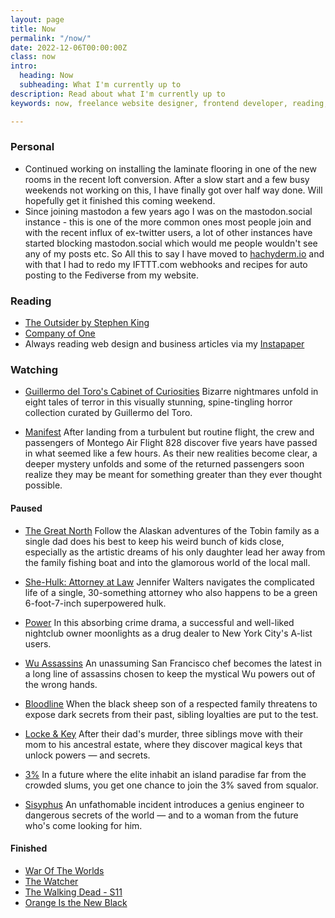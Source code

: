 ```yaml
---
layout: page
title: Now
permalink: "/now/"
date: 2022-12-06T00:00:00Z
class: now
intro:
  heading: Now
  subheading: What I'm currently up to
description: Read about what I'm currently up to
keywords: now, freelance website designer, frontend developer, reading, watching, work

---
```

### Personal
* Continued working on installing the laminate flooring in one of the new rooms in the recent loft conversion. After a slow start and a few busy weekends not working on this, I have finally got over half way done. Will hopefully get it finished this coming weekend.
* Since joining mastodon a few years ago I was on the mastodon.social instance - this is one of the more common ones most people join and with the recent influx of ex-twitter users, a lot of other instances have started blocking mastodon.social which would me people wouldn't see any of my posts etc. So All this to say I have moved to [hachyderm.io](https://www.hachyderm.io "hachyderm.io") and with that I had to redo my IFTTT.com webhooks and recipes for auto posting to the Fediverse from my website.

### Reading
* [The Outsider by Stephen King](https://bookwyrm.social/book/36200/s/the-outsider "The Outsider by Stephen King")
* [Company of One](https://bookwyrm.social/book/184714/s/company-of-one "Company of One")
* Always reading web design and business articles via my [Instapaper](https://www.instapaper.com/p/juanfernandes "Juan Fernandes on Instapaper")

### Watching
* [Guillermo del Toro's Cabinet of Curiosities](https://www.themoviedb.org/tv/83659-guillermo-del-toro-s-cabinet-of-curiosities "Guillermo del Toro's Cabinet of Curiosities")
  Bizarre nightmares unfold in eight tales of terror in this visually stunning, spine-tingling horror collection curated by Guillermo del Toro.

* [Manifest](https://www.themoviedb.org/tv/79696-manifest "Manifest")
  After landing from a turbulent but routine flight, the crew and passengers of Montego Air Flight 828 discover five years have passed in what seemed like a few hours. As their new realities become clear, a deeper mystery unfolds and some of the returned passengers soon realize they may be meant for something greater than they ever thought possible.

#### Paused
* [The Great North](https://www.themoviedb.org/tv/93221-the-great-north "The Great North")
  Follow the Alaskan adventures of the Tobin family as a single dad does his best to keep his weird bunch of kids close, especially as the artistic dreams of his only daughter lead her away from the family fishing boat and into the glamorous world of the local mall.

* [She-Hulk: Attorney at Law](https://www.themoviedb.org/tv/92783-she-hulk-attorney-at-law "She-Hulk: Attorney at Law")
  Jennifer Walters navigates the complicated life of a single, 30-something attorney who also happens to be a green 6-foot-7-inch superpowered hulk.

* [Power](https://www.themoviedb.org/tv/54650-power "Power")
  In this absorbing crime drama, a successful and well-liked nightclub owner moonlights as a drug dealer to New York City's A-list users.

* [Wu Assassins](https://www.themoviedb.org/tv/86752-wu-assassins "Wu Assassins")
  An unassuming San Francisco chef becomes the latest in a long line of assassins chosen to keep the mystical Wu powers out of the wrong hands.

* [Bloodline](https://www.themoviedb.org/tv/61986-bloodline "Bloodline")
  When the black sheep son of a respected family threatens to expose dark secrets from their past, sibling loyalties are put to the test.

* [Locke & Key](https://www.themoviedb.org/tv/86423-locke-key "Locke & Key")
  After their dad's murder, three siblings move with their mom to his ancestral estate, where they discover magical keys that unlock powers — and secrets.

* [3%](https://www.themoviedb.org/tv/68467-3 "3%")
  In a future where the elite inhabit an island paradise far from the crowded slums, you get one chance to join the 3% saved from squalor.

* [Sisyphus](https://www.themoviedb.org/tv/113622-the-myth)
  An unfathomable incident introduces a genius engineer to dangerous secrets of the world — and to a woman from the future who's come looking for him.

#### Finished
* [War Of The Worlds](https://www.disneyplus.com/en-gb/series/war-of-the-worlds/7aLsbcvuOIy9 "War Of The Worlds")
* [The Watcher](https://www.themoviedb.org/tv/210232-the-watcher "The Watcher")
* [The Walking Dead - S11](https://www.themoviedb.org/tv/1402-the-walking-dead "The Walking Dead")
* [Orange Is the New Black](https://www.netflix.com/gb/title/70242311 "Orange Is the New Black")
